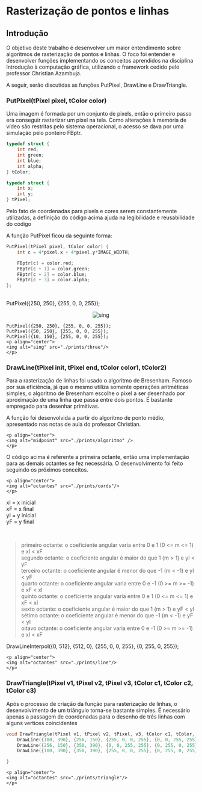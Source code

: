 # Rasterização de pontos e linhas 

## Introdução

<p>O objetivo deste trabalho é desenvolver um maior entendimento sobre algoritmos de rasterização de pontos e linhas. O foco foi entender e desenvolver funções implementando os conceitos aprendidos na disciplina Introdução à computação gráfica, utilizando o framework cedido pelo professor Christian Azambuja.</p>
<p>A seguir, serão discutidas as funções PutPixel, DrawLine e DrawTriangle.</p>

### PutPixel(tPixel pixel, tColor color)

<p>Uma imagem é formada por um conjunto de pixels, então o primeiro passo era conseguir rasterizar um pixel na tela. Como alterações à memória de vídeo são restritas pelo sistema operacional, o acesso se dava por uma simulação pelo ponteiro FBptr.</p>

```c
typedef struct {
	int red;
	int green;
	int blue;
	int alpha;
} tColor;

typedef struct {
	int x;
	int y;
} tPixel;

```
<p>Pelo fato de coordenadas para pixels e cores serem constantemente utilizadas, a definição do código acima ajuda na legibilidade e reusabilidade do código</p>

<p>A função PutPixel ficou da seguinte forma:</p>


```c
PutPixel(tPixel pixel, tColor color) {
	int c = 4*pixel.x + 4*pixel.y*IMAGE_WIDTH;

	FBptr[c] = color.red;
	FBptr[c + 1] = color.green;
	FBptr[c + 2] = color.blue;
	FBptr[c + 3] = color.alpha;
};

```
<br>
	PutPixel({250, 250}, {255, 0, 0, 255});
	<p align="center">
	<img alt="sing" src="./prints/single"/>
	</p>

	PutPixel({250, 250}, {255, 0, 0, 255});
	PutPixel({50, 250}, {255, 0, 0, 255});
	PutPixel({10, 150}, {255, 0, 0, 255});
	<p align="center">
	<img alt="sing" src="./prints/three"/>
	</p>

### DrawLine(tPixel init, tPixel end, tColor color1, tColor2)

</p>Para a rasterização de linhas foi usado o algoritmo de Bresenham. Famoso por sua eficiência, já que o mesmo utiliza somente operações aritméticas simples, o algoritmo de Bresenham escolhe o pixel a ser desenhado por aproximação de uma linha que passa entre dois pontos. É bastante empregado para desenhar primitivas.</p>
<p>A função foi desenvolvida a partir do algoritmo de ponto médio, apresentado nas notas de aula do professor Christian.</p>

	<p align="center">
	<img alt="midpoint" src="./prints/algoritmo" />
	</p>

<p>O código acima é referente a primeira octante, então uma implementação para as demais octantes se fez necessária. 
O desenvolvimento foi feito seguindo os próximos conceitos.</p>
	
	<p align="center">
	<img alt="octantes" src="./prints/cords"/>
	</p>
<p>
xI = x inicial<br>
xF = x final<br>
yI = y inicial<br>
yF = y final </p>
<br>

>primeiro octante: o coeficiente angular varia entre 0 e 1 (0 <= m <= 1) e xI < xF<br>
segundo octante: o coeficiente angular é maior do que 1 (m > 1) e yI < yF<br>
terceiro octante:  o coeficiente angular é menor do que -1 (m < -1) e yI < yF<br>
quarto octante: o coeficiente angular varia entre 0 e -1 (0 >= m >= -1) e xF < xI<br>
quinto octante: o coeficiente angular varia entre 0 e 1 (0 <= m <= 1)  e xF < xI<br>
sexto octante: o coeficiente angular é maior do que 1 (m > 1) e yF < yI<br>
sétimo octante: o coeficiente angular é menor do que -1 (m < -1) e yF < yI<br>
oitavo octante:  o coeficiente angular varia entre 0 e -1 (0 >= m >= -1) e xI < xF<br>

DrawLineInterpol({0, 512}, {512, 0}, {255, 0, 0, 255}, {0, 255, 0, 255});

	<p align="center">
	<img alt="octantes" src="./prints/line"/>
	</p>


### DrawTriangle(tPixel v1, tPixel v2, tPixel v3, tColor c1, tColor c2, tColor c3)

<p>Após o processo de criação da função para rasterização de linhas, o desenvolvimento de um triângulo torna-se bastante simples. É necessário apenas a passagem de coordenadas para o desenho de três linhas com alguns vertices coincidentes</p>

```c
void DrawTriangle(tPixel v1, tPixel v2, tPixel, v3, tColor c1, tColor, c2, tColor c3) {
    DrawLine({100, 390}, {256, 150}, {255, 0, 0, 255}, {0, 0, 255, 255});	
	DrawLine({256, 150}, {350, 390}, {0, 0, 255, 255}, {0, 255, 0, 255});
	DrawLine({100, 390}, {350, 390}, {255, 0, 0, 255}, {0, 255, 0, 255});

}

```

	<p align="center">
	<img alt="octantes" src="./prints/triangle"/>
	</p>






